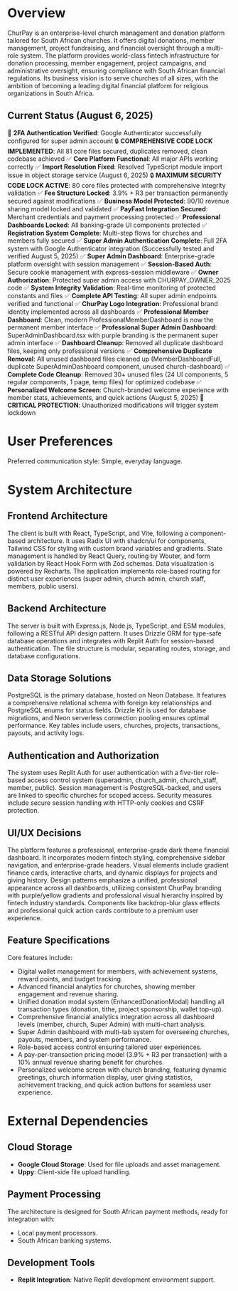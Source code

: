 # Overview
ChurPay is an enterprise-level church management and donation platform tailored for South African churches. It offers digital donations, member management, project fundraising, and financial oversight through a multi-role system. The platform provides world-class fintech infrastructure for donation processing, member engagement, project campaigns, and administrative oversight, ensuring compliance with South African financial regulations. Its business vision is to serve churches of all sizes, with the ambition of becoming a leading digital financial platform for religious organizations in South Africa.

## Current Status (August 6, 2025)
🔐 **2FA Authentication Verified**: Google Authenticator successfully configured for super admin account
🔒 **COMPREHENSIVE CODE LOCK IMPLEMENTED**: All 81 core files secured, duplicates removed, clean codebase achieved
✅ **Core Platform Functional**: All major APIs working correctly
✅ **Import Resolution Fixed**: Resolved TypeScript module import issue in object storage service (August 6, 2025)
🔒 **MAXIMUM SECURITY CODE LOCK ACTIVE**: 80 core files protected with comprehensive integrity validation
✅ **Fee Structure Locked**: 3.9% + R3 per transaction permanently secured against modifications
✅ **Business Model Protected**: 90/10 revenue sharing model locked and validated
✅ **PayFast Integration Secured**: Merchant credentials and payment processing protected
✅ **Professional Dashboards Locked**: All banking-grade UI components protected
✅ **Registration System Complete**: Multi-step flows for churches and members fully secured
✅ **Super Admin Authentication Complete**: Full 2FA system with Google Authenticator integration (Successfully tested and verified August 5, 2025)
✅ **Super Admin Dashboard**: Enterprise-grade platform oversight with session management
✅ **Session-Based Auth**: Secure cookie management with express-session middleware
✅ **Owner Authorization**: Protected super admin access with CHURPAY_OWNER_2025 code
✅ **System Integrity Validation**: Real-time monitoring of protected constants and files 
✅ **Complete API Testing**: All super admin endpoints verified and functional
✅ **ChurPay Logo Integration**: Professional brand identity implemented across all dashboards
✅ **Professional Member Dashboard**: Clean, modern ProfessionalMemberDashboard is now the permanent member interface
✅ **Professional Super Admin Dashboard**: SuperAdminDashboard.tsx with purple branding is the permanent super admin interface
✅ **Dashboard Cleanup**: Removed all duplicate dashboard files, keeping only professional versions
✅ **Comprehensive Duplicate Removal**: All unused dashboard files cleaned up (MemberDashboardFull, duplicate SuperAdminDashboard component, unused church-dashboard)
✅ **Complete Code Cleanup**: Removed 30+ unused files (24 UI components, 5 regular components, 1 page, temp files) for optimized codebase
✅ **Personalized Welcome Screen**: Church-branded welcome experience with member stats, achievements, and quick actions (August 5, 2025)
🔴 **CRITICAL PROTECTION**: Unauthorized modifications will trigger system lockdown

# User Preferences
Preferred communication style: Simple, everyday language.

# System Architecture

## Frontend Architecture
The client is built with React, TypeScript, and Vite, following a component-based architecture. It uses Radix UI with shadcn/ui for components, Tailwind CSS for styling with custom brand variables and gradients. State management is handled by React Query, routing by Wouter, and form validation by React Hook Form with Zod schemas. Data visualization is powered by Recharts. The application implements role-based routing for distinct user experiences (super admin, church admin, church staff, members, public users).

## Backend Architecture
The server is built with Express.js, Node.js, TypeScript, and ESM modules, following a RESTful API design pattern. It uses Drizzle ORM for type-safe database operations and integrates with Replit Auth for session-based authentication. The file structure is modular, separating routes, storage, and database configurations.

## Data Storage Solutions
PostgreSQL is the primary database, hosted on Neon Database. It features a comprehensive relational schema with foreign key relationships and PostgreSQL enums for status fields. Drizzle Kit is used for database migrations, and Neon serverless connection pooling ensures optimal performance. Key tables include users, churches, projects, transactions, payouts, and activity logs.

## Authentication and Authorization
The system uses Replit Auth for user authentication with a five-tier role-based access control system (superadmin, church_admin, church_staff, member, public). Session management is PostgreSQL-backed, and users are linked to specific churches for scoped access. Security measures include secure session handling with HTTP-only cookies and CSRF protection.

## UI/UX Decisions
The platform features a professional, enterprise-grade dark theme financial dashboard. It incorporates modern fintech styling, comprehensive sidebar navigation, and enterprise-grade headers. Visual elements include gradient finance cards, interactive charts, and dynamic displays for projects and giving history. Design patterns emphasize a unified, professional appearance across all dashboards, utilizing consistent ChurPay branding with purple/yellow gradients and professional visual hierarchy inspired by fintech industry standards. Components like backdrop-blur glass effects and professional quick action cards contribute to a premium user experience.

## Feature Specifications
Core features include:
- Digital wallet management for members, with achievement systems, reward points, and budget tracking.
- Advanced financial analytics for churches, showing member engagement and revenue sharing.
- Unified donation modal system (EnhancedDonationModal) handling all transaction types (donation, tithe, project sponsorship, wallet top-up).
- Comprehensive financial analytics integration across all dashboard levels (member, church, Super Admin) with multi-chart analysis.
- Super Admin dashboard with multi-tab system for overseeing churches, payouts, members, and system performance.
- Role-based access control ensuring tailored user experiences.
- A pay-per-transaction pricing model (3.9% + R3 per transaction) with a 10% annual revenue sharing benefit for churches.
- Personalized welcome screen with church branding, featuring dynamic greetings, church information display, user giving statistics, achievement tracking, and quick action buttons for seamless user experience.

# External Dependencies

## Cloud Storage
- **Google Cloud Storage**: Used for file uploads and asset management.
- **Uppy**: Client-side file upload handling.

## Payment Processing
The architecture is designed for South African payment methods, ready for integration with:
- Local payment processors.
- South African banking systems.

## Development Tools
- **Replit Integration**: Native Replit development environment support.